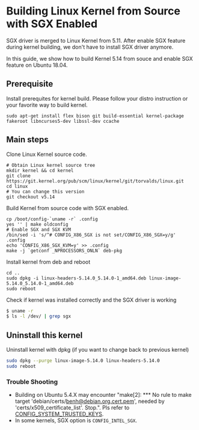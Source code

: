 # Building Linux Kernel from Source with SGX Enabled

SGX driver is merged to Linux Kernel from 5.11. After enable SGX feature during kernel building, we don't have to install SGX driver anymore.

In this guide, we show how to build Kernel 5.14 from souce and enable SGX feature on Ubuntu 18.04.


## Prerequisite

Install prerequites for kernel build. Please follow your distro instruction or your favorite way to build kernel.

```
sudo apt-get install flex bison git build-essential kernel-package fakeroot libncurses5-dev libssl-dev ccache

```

## Main steps

Clone Linux Kernel source code.

```
# Obtain Linux kernel source tree
mkdir kernel && cd kernel
git clone https://git.kernel.org/pub/scm/linux/kernel/git/torvalds/linux.git
cd linux
# You can change this version
git checkout v5.14
```

Build Kernel from source code with SGX enabled.

```
cp /boot/config-`uname -r` .config
yes '' | make oldconfig
# Enable SGX and SGX KVM
/bin/sed -i 's/^# CONFIG_X86_SGX is not set/CONFIG_X86_SGX=y/g' .config
echo 'CONFIG_X86_SGX_KVM=y' >> .config
make -j `getconf _NPROCESSORS_ONLN` deb-pkg
```

Install kernel from deb and reboot

```
cd ..
sudo dpkg -i linux-headers-5.14.0_5.14.0-1_amd64.deb linux-image-5.14.0_5.14.0-1_amd64.deb
sudo reboot
```

Check if kernel was installed correctly and the SGX driver is working

```bash
$ uname -r
$ ls -l /dev/ | grep sgx
```

## Uninstall this kernel

Uninstall kernel with dpkg (if you want to change back to previous kernel)

```bash
sudo dpkg --purge linux-image-5.14.0 linux-headers-5.14.0
sudo reboot
```

### Trouble Shooting

* Building on Ubuntu 5.4.X may encounter "make[2]: *** No rule to make target 'debian/certs/benh@debian.org.cert.pem', needed by 'certs/x509_certificate_list'.  Stop.". Pls refer to [CONFIG_SYSTEM_TRUSTED_KEYS](https://askubuntu.com/questions/1329538/compiling-the-kernel-5-11-11).
* In some kernels, SGX option is `CONFIG_INTEL_SGX`.
